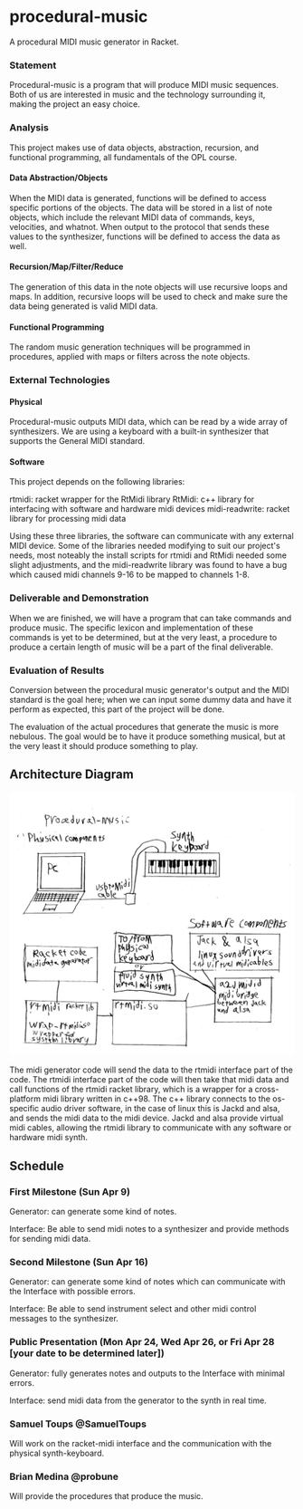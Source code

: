 # procedural-music

A procedural MIDI music generator in Racket.

### Statement
Procedural-music is a program that will produce MIDI music sequences. Both of us are interested in music and the technology surrounding it, making the project an easy choice.

### Analysis
This project makes use of data objects, abstraction, recursion, and functional programming, all fundamentals of the OPL course.

#### Data Abstraction/Objects
When the MIDI data is generated, functions will be defined to access specific portions of the objects. The data will be stored in a list of note objects, which include the relevant MIDI data of commands, keys, velocities, and whatnot. When output to the protocol that sends these values to the synthesizer, functions will be defined to access the data as well.

#### Recursion/Map/Filter/Reduce
The generation of this data in the note objects will use recursive loops and maps. In addition, recursive loops will be used to check and make sure the data being generated is valid MIDI data.

#### Functional Programming
The random music generation techniques will be programmed in procedures, applied with maps or filters across the note objects. 

### External Technologies

#### Physical
Procedural-music outputs MIDI data, which can be read by a wide array of synthesizers. We are using a keyboard with a built-in synthesizer that supports the General MIDI standard.

#### Software
This project depends on the following libraries:

rtmidi:         racket wrapper for the RtMidi library
RtMidi:         c++ library for interfacing with software and hardware midi devices
midi-readwrite: racket library for processing midi data

Using these three libraries, the software can communicate with any external MIDI device. Some of the libraries needed modifying to suit our project's needs, most noteably the install scripts for rtmidi and RtMidi needed some slight adjustments, and the midi-readwrite library was found to have a bug which caused midi channels 9-16 to be mapped to channels 1-8.

### Deliverable and Demonstration
When we are finished, we will have a program that can take commands and produce music. The specific lexicon and implementation of these commands is yet to be determined, but at the very least, a procedure to produce a certain length of music will be a part of the final deliverable.

### Evaluation of Results
Conversion between the procedural music generator's output and the MIDI standard is the goal here; when we can input some dummy data and have it perform as expected, this part of the project will be done.

The evaluation of the actual procedures that generate the music is more nebulous. The goal would be to have it produce something musical, but at the very least it should produce something to play.

## Architecture Diagram
![Architecture Diagram](/Procedural-Music_Components.jpg?raw=true "Architecture Diagram")

The midi generator code will send the data to the rtmidi interface part of the code. The rtmidi interface part of the code will then take that midi data and call functions of the rtmidi racket library, which is a wrapper for a cross-platform midi library written in c++98. The c++ library connects to the os-specific audio driver software, in the case of linux this is Jackd and alsa, and sends the midi data to the midi device. Jackd and alsa provide virtual midi cables, allowing the rtmidi library to communicate with any software or hardware midi synth.

## Schedule

### First Milestone (Sun Apr 9)
Generator: can generate some kind of notes.

Interface: Be able to send midi notes to a synthesizer and provide methods for sending midi data.

### Second Milestone (Sun Apr 16)
Generator: can generate some kind of notes which can communicate with the Interface with possible errors.

Interface: Be able to send instrument select and other midi control messages to the synthesizer.

### Public Presentation (Mon Apr 24, Wed Apr 26, or Fri Apr 28 [your date to be determined later])
Generator: fully generates notes and outputs to the Interface with minimal errors.

Interface: send midi data from the generator to the synth in real time.

### Samuel Toups @SamuelToups
Will work on the racket-midi interface and the communication with the physical synth-keyboard.

### Brian Medina @probune
Will provide the procedures that produce the music.
